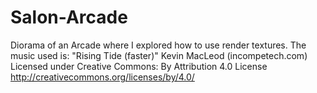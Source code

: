 # Salon-Arcade
Diorama of an Arcade where I explored how to use render textures. The music used is:
"Rising Tide (faster)"
Kevin MacLeod (incompetech.com)
Licensed under Creative Commons: By Attribution 4.0 License http://creativecommons.org/licenses/by/4.0/
